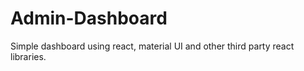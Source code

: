 # Admin-Dashboard

Simple dashboard using react, material UI and other third party react libraries.
